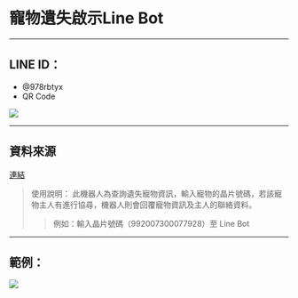 # 寵物遺失啟示Line Bot
****
## LINE ID：
- @978rbtyx
- QR Code

![](https://qr-official.line.me/sid/L/978rbtyx.png)
****
## 資料來源
[連結](https://data.gov.tw/dataset/77682)
>  使⽤說明： 此機器人為查詢遺失寵物資訊，輸入寵物的晶片號碼，若該寵物主人有進行協尋，機器人則會回覆寵物資訊及主人的聯絡資料。
>> 例如：輸入晶片號碼（992007300077928）至 Line Bot 


****
## 範例：
![](https://cdn.discordapp.com/attachments/1083601314317078549/1120377776415965294/S__3555407.jpg)
